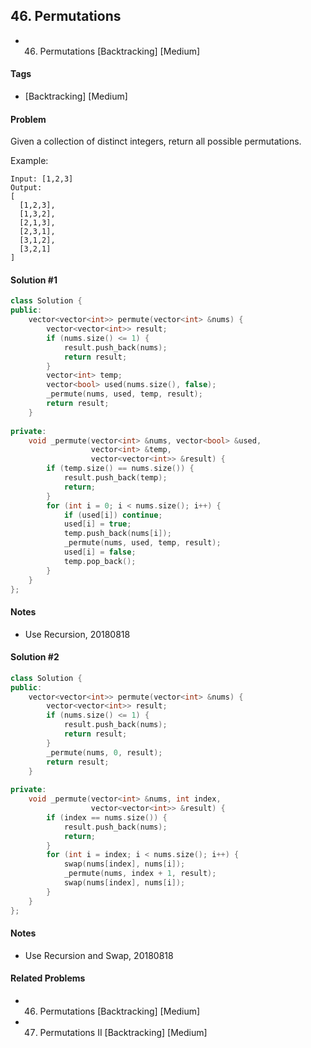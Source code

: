## 46. Permutations
- 46. Permutations [Backtracking] [Medium]

#### Tags
- [Backtracking] [Medium]

#### Problem
Given a collection of distinct integers, return all possible permutations.

Example:

    Input: [1,2,3]
    Output:
    [
      [1,2,3],
      [1,3,2],
      [2,1,3],
      [2,3,1],
      [3,1,2],
      [3,2,1]
    ]

#### Solution #1
``` C++
class Solution {
public:
    vector<vector<int>> permute(vector<int> &nums) {
        vector<vector<int>> result;
        if (nums.size() <= 1) {
            result.push_back(nums);
            return result;
        }
        vector<int> temp;
        vector<bool> used(nums.size(), false);
        _permute(nums, used, temp, result);
        return result;
    }
    
private:
    void _permute(vector<int> &nums, vector<bool> &used, 
                  vector<int> &temp, 
                  vector<vector<int>> &result) {
        if (temp.size() == nums.size()) {
            result.push_back(temp);
            return;
        }
        for (int i = 0; i < nums.size(); i++) {
            if (used[i]) continue;
            used[i] = true;
            temp.push_back(nums[i]);
            _permute(nums, used, temp, result);
            used[i] = false;
            temp.pop_back();
        }
    }
};
```

#### Notes
- Use Recursion, 20180818

#### Solution #2
``` C++
class Solution {
public:
    vector<vector<int>> permute(vector<int> &nums) {
        vector<vector<int>> result;
        if (nums.size() <= 1) {
            result.push_back(nums);
            return result;
        }
        _permute(nums, 0, result);
        return result;
    }
    
private:
    void _permute(vector<int> &nums, int index, 
                  vector<vector<int>> &result) {
        if (index == nums.size()) {
            result.push_back(nums);
            return;
        }
        for (int i = index; i < nums.size(); i++) {
            swap(nums[index], nums[i]);
            _permute(nums, index + 1, result);
            swap(nums[index], nums[i]);
        }
    }
};
```

#### Notes
- Use Recursion and Swap, 20180818

#### Related Problems
- 46. Permutations [Backtracking] [Medium]
- 47. Permutations II [Backtracking] [Medium]
